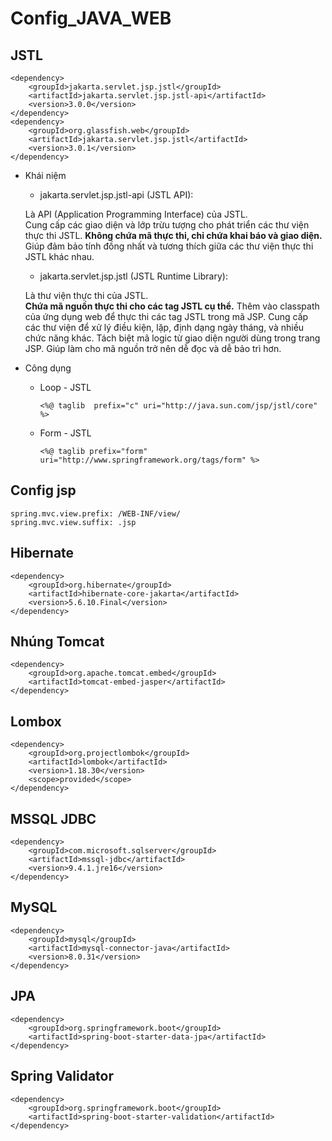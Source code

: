 # Config_JAVA_WEB

## JSTL 
```
<dependency>
    <groupId>jakarta.servlet.jsp.jstl</groupId>
    <artifactId>jakarta.servlet.jsp.jstl-api</artifactId>
    <version>3.0.0</version>
</dependency>
<dependency>
    <groupId>org.glassfish.web</groupId>
    <artifactId>jakarta.servlet.jsp.jstl</artifactId>
    <version>3.0.1</version>
</dependency>
```
- Khái niệm
    - jakarta.servlet.jsp.jstl-api (JSTL API):
      
    Là API (Application Programming Interface) của JSTL.
  <br>
    Cung cấp các giao diện và lớp trừu tượng cho phát triển các thư viện thực thi JSTL.
    <b>Không chứa mã thực thi, chỉ chứa khai báo và giao diện.</b>
    Giúp đảm bảo tính đồng nhất và tương thích giữa các thư viện thực thi JSTL khác nhau.

    - jakarta.servlet.jsp.jstl (JSTL Runtime Library):

    Là thư viện thực thi của JSTL.
  <br>
    <b>Chứa mã nguồn thực thi cho các tag JSTL cụ thể.</b>
    Thêm vào classpath của ứng dụng web để thực thi các tag JSTL trong mã JSP.
    Cung cấp các thư viện để xử lý điều kiện, lặp, định dạng ngày tháng, và nhiều chức năng khác.
    Tách biệt mã logic từ giao diện người dùng trong trang JSP.
    Giúp làm cho mã nguồn trở nên dễ đọc và dễ bảo trì hơn.

- Công dụng
  - Loop - JSTL 
    ```
    <%@ taglib  prefix="c" uri="http://java.sun.com/jsp/jstl/core" %>
    ```
  - Form - JSTL 
    ``` 
    <%@ taglib prefix="form" uri="http://www.springframework.org/tags/form" %>
    ```

## Config jsp 
```
spring.mvc.view.prefix: /WEB-INF/view/
spring.mvc.view.suffix: .jsp
```
## Hibernate

```
<dependency>
    <groupId>org.hibernate</groupId>
    <artifactId>hibernate-core-jakarta</artifactId>
    <version>5.6.10.Final</version>
</dependency>
```
## Nhúng Tomcat 
```
<dependency>
    <groupId>org.apache.tomcat.embed</groupId>
    <artifactId>tomcat-embed-jasper</artifactId>
</dependency>
```


## Lombox
```
<dependency>
    <groupId>org.projectlombok</groupId>
    <artifactId>lombok</artifactId>
    <version>1.18.30</version>
    <scope>provided</scope>
</dependency>
```

## MSSQL JDBC
``` 
<dependency>
    <groupId>com.microsoft.sqlserver</groupId>
    <artifactId>mssql-jdbc</artifactId>
    <version>9.4.1.jre16</version>
</dependency>
```

## MySQL
``` 
<dependency>
    <groupId>mysql</groupId>
    <artifactId>mysql-connector-java</artifactId>
    <version>8.0.31</version>
</dependency>
```

## JPA 
```
<dependency>
    <groupId>org.springframework.boot</groupId>
    <artifactId>spring-boot-starter-data-jpa</artifactId>
</dependency>
```

## Spring Validator 
``` 
<dependency>
    <groupId>org.springframework.boot</groupId>
    <artifactId>spring-boot-starter-validation</artifactId>
</dependency>
```


